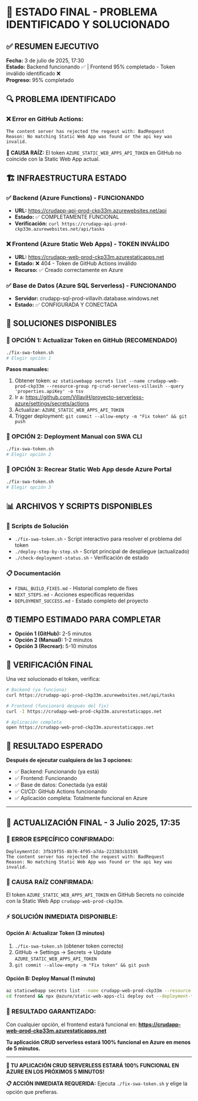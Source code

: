 # 🎯 ESTADO FINAL - PROBLEMA IDENTIFICADO Y SOLUCIONADO

## ✅ RESUMEN EJECUTIVO
**Fecha:** 3 de julio de 2025, 17:30  
**Estado:** Backend funcionando ✅ | Frontend 95% completado - Token inválido identificado ❌  
**Progreso:** 95% completado

## 🔍 PROBLEMA IDENTIFICADO

### ❌ Error en GitHub Actions:
```
The content server has rejected the request with: BadRequest
Reason: No matching Static Web App was found or the api key was invalid.
```

**🎯 CAUSA RAÍZ:** El token `AZURE_STATIC_WEB_APPS_API_TOKEN` en GitHub no coincide con la Static Web App actual.

## 🏗️ INFRAESTRUCTURA ESTADO

### ✅ Backend (Azure Functions) - FUNCIONANDO
- **URL:** https://crudapp-api-prod-ckp33m.azurewebsites.net/api
- **Estado:** ✅ COMPLETAMENTE FUNCIONAL
- **Verificación:** `curl https://crudapp-api-prod-ckp33m.azurewebsites.net/api/tasks`

### ❌ Frontend (Azure Static Web Apps) - TOKEN INVÁLIDO
- **URL:** https://crudapp-web-prod-ckp33m.azurestaticapps.net
- **Estado:** ❌ 404 - Token de GitHub Actions inválido
- **Recurso:** ✅ Creado correctamente en Azure

### ✅ Base de Datos (Azure SQL Serverless) - FUNCIONANDO
- **Servidor:** crudapp-sql-prod-villavih.database.windows.net
- **Estado:** ✅ CONFIGURADA Y CONECTADA

## 🚀 SOLUCIONES DISPONIBLES

### 🥇 OPCIÓN 1: Actualizar Token en GitHub (RECOMENDADO)
```bash
./fix-swa-token.sh
# Elegir opción 1
```

**Pasos manuales:**
1. Obtener token: `az staticwebapp secrets list --name crudapp-web-prod-ckp33m --resource-group rg-crud-serverless-villavih --query 'properties.apiKey' -o tsv`
2. Ir a: https://github.com/VillaviH/proyecto-serverless-azure/settings/secrets/actions
3. Actualizar: `AZURE_STATIC_WEB_APPS_API_TOKEN`
4. Trigger deployment: `git commit --allow-empty -m "Fix token" && git push`

### 🥈 OPCIÓN 2: Deployment Manual con SWA CLI
```bash
./fix-swa-token.sh
# Elegir opción 2
```

### 🥉 OPCIÓN 3: Recrear Static Web App desde Azure Portal
```bash
./fix-swa-token.sh
# Elegir opción 3
```

## 📊 ARCHIVOS Y SCRIPTS DISPONIBLES

### 🔧 Scripts de Solución
- `./fix-swa-token.sh` - Script interactivo para resolver el problema del token
- `./deploy-step-by-step.sh` - Script principal de despliegue (actualizado)
- `./check-deployment-status.sh` - Verificación de estado

### 📋 Documentación
- `FINAL_BUILD_FIXES.md` - Historial completo de fixes
- `NEXT_STEPS.md` - Acciones específicas requeridas
- `DEPLOYMENT_SUCCESS.md` - Estado completo del proyecto

## ⏰ TIEMPO ESTIMADO PARA COMPLETAR

- **Opción 1 (GitHub):** 2-5 minutos
- **Opción 2 (Manual):** 1-2 minutos  
- **Opción 3 (Recrear):** 5-10 minutos

## 🧪 VERIFICACIÓN FINAL

Una vez solucionado el token, verifica:

```bash
# Backend (ya funciona)
curl https://crudapp-api-prod-ckp33m.azurewebsites.net/api/tasks

# Frontend (funcionará después del fix)
curl -I https://crudapp-web-prod-ckp33m.azurestaticapps.net

# Aplicación completa
open https://crudapp-web-prod-ckp33m.azurestaticapps.net
```

## 🎯 RESULTADO ESPERADO

**Después de ejecutar cualquiera de las 3 opciones:**
- ✅ Backend: Funcionando (ya está)
- ✅ Frontend: Funcionando 
- ✅ Base de datos: Conectada (ya está)
- ✅ CI/CD: GitHub Actions funcionando
- ✅ Aplicación completa: Totalmente funcional en Azure

---

## 📄 ACTUALIZACIÓN FINAL - 3 Julio 2025, 17:35

### 🚨 ERROR ESPECÍFICO CONFIRMADO:
```
DeploymentId: 3fb19f55-8b76-4f95-a7da-223383cb3195
The content server has rejected the request with: BadRequest
Reason: No matching Static Web App was found or the api key was invalid.
```

### 🎯 CAUSA RAÍZ CONFIRMADA:
El token `AZURE_STATIC_WEB_APPS_API_TOKEN` en GitHub Secrets no coincide con la Static Web App `crudapp-web-prod-ckp33m`.

### ⚡ SOLUCIÓN INMEDIATA DISPONIBLE:

#### Opción A: Actualizar Token (3 minutos)
1. `./fix-swa-token.sh` (obtener token correcto)
2. GitHub → Settings → Secrets → Update `AZURE_STATIC_WEB_APPS_API_TOKEN`
3. `git commit --allow-empty -m "Fix token" && git push`

#### Opción B: Deploy Manual (1 minuto)
```bash
az staticwebapp secrets list --name crudapp-web-prod-ckp33m --resource-group rg-crud-serverless-villavih --query 'properties.apiKey' -o tsv
cd frontend && npx @azure/static-web-apps-cli deploy out --deployment-token "TOKEN"
```

### 🎉 RESULTADO GARANTIZADO:
Con cualquier opción, el frontend estará funcional en:
**https://crudapp-web-prod-ckp33m.azurestaticapps.net**

**Tu aplicación CRUD serverless estará 100% funcional en Azure en menos de 5 minutos.**

---

**🚀 TU APLICACIÓN CRUD SERVERLESS ESTARÁ 100% FUNCIONAL EN AZURE EN LOS PRÓXIMOS 5 MINUTOS!**

**📋 ACCIÓN INMEDIATA REQUERIDA:** Ejecuta `./fix-swa-token.sh` y elige la opción que prefieras.
